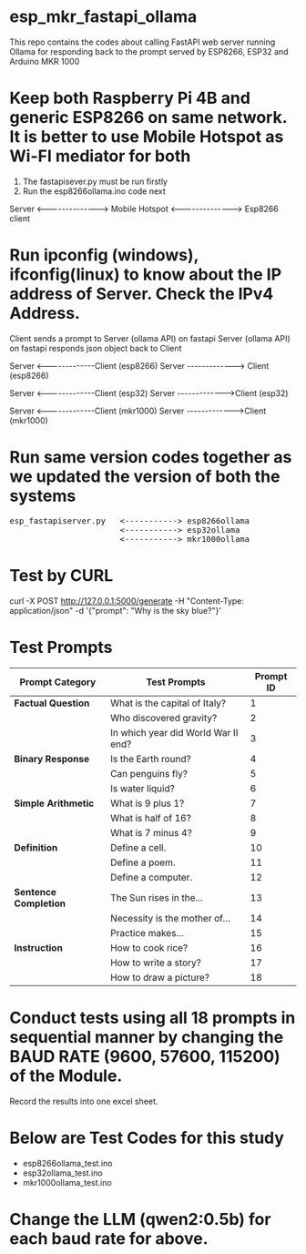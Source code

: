 # esp_mkr_fastapi_ollama
This repo contains the codes about calling FastAPI web server running Ollama for responding back to the prompt served by ESP8266, ESP32 and Arduino MKR 1000

# Keep both Raspberry Pi 4B and generic ESP8266 on same network. It is better to use Mobile Hotspot as Wi-FI mediator for both

1. The fastapisever.py must be run firstly
2. Run the esp8266ollama.ino code next

Server <--------------> Mobile Hotspot <--------------> Esp8266 client

# Run ipconfig (windows), ifconfig(linux) to know about the IP address of Server. Check the  IPv4 Address.

Client sends a prompt to Server (ollama API) on fastapi
Server (ollama API) on fastapi responds json object back to Client

Server <-------------Client (esp8266)
Server -------------> Client (esp8266)

Server <-------------Client (esp32)
Server ------------->Client (esp32)

Server <-------------Client (mkr1000)
Server ------------->Client (mkr1000)

# Run same version codes together as we updated the version of both the systems

<pre>
esp_fastapiserver.py   <-----------> esp8266ollama
                       <-----------> esp32ollama
                       <-----------> mkr1000ollama
</pre>


# Test by CURL

curl -X POST http://127.0.0.1:5000/generate -H "Content-Type: application/json" -d '{"prompt": "Why is the sky blue?"}'

# Test Prompts

| Prompt Category     | Test Prompts                       | Prompt ID |
|---------------------|------------------------------------|-----------|
| **Factual Question** | What is the capital of Italy?      | 1         |
|                     | Who discovered gravity?            | 2         |
|                     | In which year did World War II end?| 3         |
| **Binary Response**  | Is the Earth round?                | 4         |
|                     | Can penguins fly?                  | 5         |
|                     | Is water liquid?                   | 6         |
| **Simple Arithmetic**| What is 9 plus 1?                  | 7         |
|                     | What is half of 16?                | 8         |
|                     | What is 7 minus 4?                 | 9         |
| **Definition**       | Define a cell.                    | 10        |
|                     | Define a poem.                    | 11        |
|                     | Define a computer.                | 12        |
| **Sentence Completion** | The Sun rises in the...         | 13        |
|                     | Necessity is the mother of…        | 14        |
|                     | Practice makes...                 | 15        |
| **Instruction**      | How to cook rice?                 | 16        |
|                     | How to write a story?             | 17        |
|                     | How to draw a picture?            | 18        |

# Conduct tests using all 18 prompts in sequential manner by changing the BAUD RATE (9600, 57600, 115200) of the Module. 

Record the results into one excel sheet. 

# Below are Test Codes for this study

* esp8266ollama_test.ino
* esp32ollama_test.ino
* mkr1000ollama_test.ino

# Change the LLM (qwen2:0.5b) for each baud rate for above.


